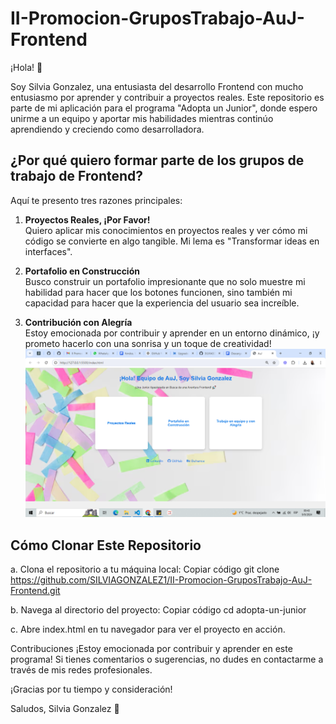 # II-Promocion-GruposTrabajo-AuJ-Frontend

¡Hola! 🚀

Soy Silvia Gonzalez, una entusiasta del desarrollo Frontend con mucho entusiasmo por aprender y contribuir a proyectos reales. Este repositorio es parte de mi aplicación para el programa "Adopta un Junior", donde espero unirme a un equipo y aportar mis habilidades mientras continúo aprendiendo y creciendo como desarrolladora.

## ¿Por qué quiero formar parte de los grupos de trabajo de Frontend?

Aquí te presento tres razones principales:

1. **Proyectos Reales, ¡Por Favor!**  
   Quiero aplicar mis conocimientos en proyectos reales y ver cómo mi código se convierte en algo tangible. Mi lema es "Transformar ideas en interfaces". 

2. **Portafolio en Construcción**  
   Busco construir un portafolio impresionante que no solo muestre mi habilidad para hacer que los botones funcionen, sino también mi capacidad para hacer que la experiencia del usuario sea increíble.

3. **Contribución con Alegría**  
   Estoy emocionada por contribuir y aprender en un entorno dinámico, ¡y prometo hacerlo con una sonrisa y un toque de creatividad!
![Interfaz](image.png)

## Cómo Clonar Este Repositorio
a. Clona el repositorio a tu máquina local:
Copiar código
git clone https://github.com/SILVIAGONZALEZ1/II-Promocion-GruposTrabajo-AuJ-Frontend.git

b. Navega al directorio del proyecto:
Copiar código
cd adopta-un-junior

c. Abre index.html en tu navegador para ver el proyecto en acción.

Contribuciones
¡Estoy emocionada por contribuir y aprender en este programa! Si tienes comentarios o sugerencias, no dudes en contactarme a través de mis redes profesionales.

¡Gracias por tu tiempo y consideración!

Saludos,
Silvia Gonzalez 🚀


